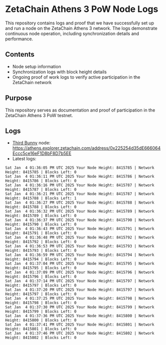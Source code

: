 # ZetaChain Athens 3 PoW Node Logs
This repository contains logs and proof that we have successfully set up and run a node on the ZetaChain Athens 3 network. The logs demonstrate continuous node operation, including synchronization details and performance.

## Contents
- Node setup information
- Synchronization logs with block height details
- Ongoing proof of work logs to verify active participation in the ZetaChain network

## Purpose
This repository serves as documentation and proof of participation in the ZetaChain Athens 3 PoW testnet.

## Logs

- [Third Bunny](https://thirdbunny.xyz/) node: https://athens.explorer.zetachain.com/address/0x225254d35dE666064Eccc5ce16eF1D8bF8D7b5EE
- Latest logs:
```
Sat Jan  4 01:36:05 PM UTC 2025 Your Node Height: 8415785 | Network Height: 8415785 | Blocks Left: 0
Sat Jan  4 01:36:11 PM UTC 2025 Your Node Height: 8415786 | Network Height: 8415786 | Blocks Left: 0
Sat Jan  4 01:36:16 PM UTC 2025 Your Node Height: 8415787 | Network Height: 8415787 | Blocks Left: 0
Sat Jan  4 01:36:21 PM UTC 2025 Your Node Height: 8415787 | Network Height: 8415788 | Blocks Left: 1
Sat Jan  4 01:36:27 PM UTC 2025 Your Node Height: 8415788 | Network Height: 8415788 | Blocks Left: 0
Sat Jan  4 01:36:32 PM UTC 2025 Your Node Height: 8415789 | Network Height: 8415789 | Blocks Left: 0
Sat Jan  4 01:36:37 PM UTC 2025 Your Node Height: 8415790 | Network Height: 8415790 | Blocks Left: 0
Sat Jan  4 01:36:43 PM UTC 2025 Your Node Height: 8415791 | Network Height: 8415791 | Blocks Left: 0
Sat Jan  4 01:36:48 PM UTC 2025 Your Node Height: 8415792 | Network Height: 8415792 | Blocks Left: 0
Sat Jan  4 01:36:53 PM UTC 2025 Your Node Height: 8415793 | Network Height: 8415793 | Blocks Left: 0
Sat Jan  4 01:36:59 PM UTC 2025 Your Node Height: 8415794 | Network Height: 8415794 | Blocks Left: 0
Sat Jan  4 01:37:04 PM UTC 2025 Your Node Height: 8415795 | Network Height: 8415795 | Blocks Left: 0
Sat Jan  4 01:37:09 PM UTC 2025 Your Node Height: 8415796 | Network Height: 8415796 | Blocks Left: 0
Sat Jan  4 01:37:14 PM UTC 2025 Your Node Height: 8415797 | Network Height: 8415797 | Blocks Left: 0
Sat Jan  4 01:37:20 PM UTC 2025 Your Node Height: 8415797 | Network Height: 8415797 | Blocks Left: 0
Sat Jan  4 01:37:25 PM UTC 2025 Your Node Height: 8415798 | Network Height: 8415798 | Blocks Left: 0
Sat Jan  4 01:37:30 PM UTC 2025 Your Node Height: 8415799 | Network Height: 8415799 | Blocks Left: 0
Sat Jan  4 01:37:36 PM UTC 2025 Your Node Height: 8415800 | Network Height: 8415800 | Blocks Left: 0
Sat Jan  4 01:37:41 PM UTC 2025 Your Node Height: 8415801 | Network Height: 8415801 | Blocks Left: 0
Sat Jan  4 01:37:46 PM UTC 2025 Your Node Height: 8415802 | Network Height: 8415802 | Blocks Left: 0
```
